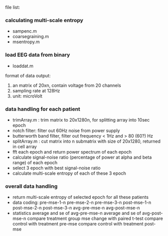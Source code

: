 file list:

### calculating multi-scale entropy
- sampenc.m
- coarsegraining.m
- msentropy.m

### load EEG data from binary 
- loaddat.m

format of data output:
1. an matrix of 20xn, contain voltage from 20 channels
2. sampling rate at 128Hz
3. unit: microVolt

### data handling for each patient
- trimArray.m : trim matrix to 20x1280n, for splitting array into 10sec epoch
- notch filter: filter out 60Hz noise from power supply
- butterworth band filter, filter out frequency < 1Hz and > 80 (60?) Hz
- splitArray.m : cut matrix into n submatrix with size of 20x1280, returned in cell array
- fft each epoch and return power spectrum of each epoch
- calculate signal-noise ratio (percentage of power at alpha and beta range) of each epoch
- select 3 epoch with best signal-noise ratio
- calculate multi-scale entropy of each of these 3 epoch

### overall data handling
- return multi-scale entropy of selected epoch for all these patients
- data coding:
pre-mse-1-n
pre-mse-2-n
pre-mse-3-n
post-mse-1-n
post-mse-2-n
post-mse-3-n
avg-pre-mse-n
avg-post-mse-n
- statistics
average and se of avg-pre-mse-n
average and se of avg-post-mse-n
compare treatment group mse change with paired t-test
compare control with treatment pre-mse
compare control with treatment post-mse
